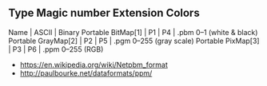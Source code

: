
## Type	Magic number	Extension	Colors

Name | ASCII | Binary
Portable BitMap[1] |	P1 |	P4 | .pbm	0–1 (white & black)
Portable GrayMap[2] |	P2 |	P5 |	.pgm	0–255 (gray scale)
Portable PixMap[3] |	P3 |	P6 |	.ppm	0–255 (RGB)

- https://en.wikipedia.org/wiki/Netpbm_format
- http://paulbourke.net/dataformats/ppm/
